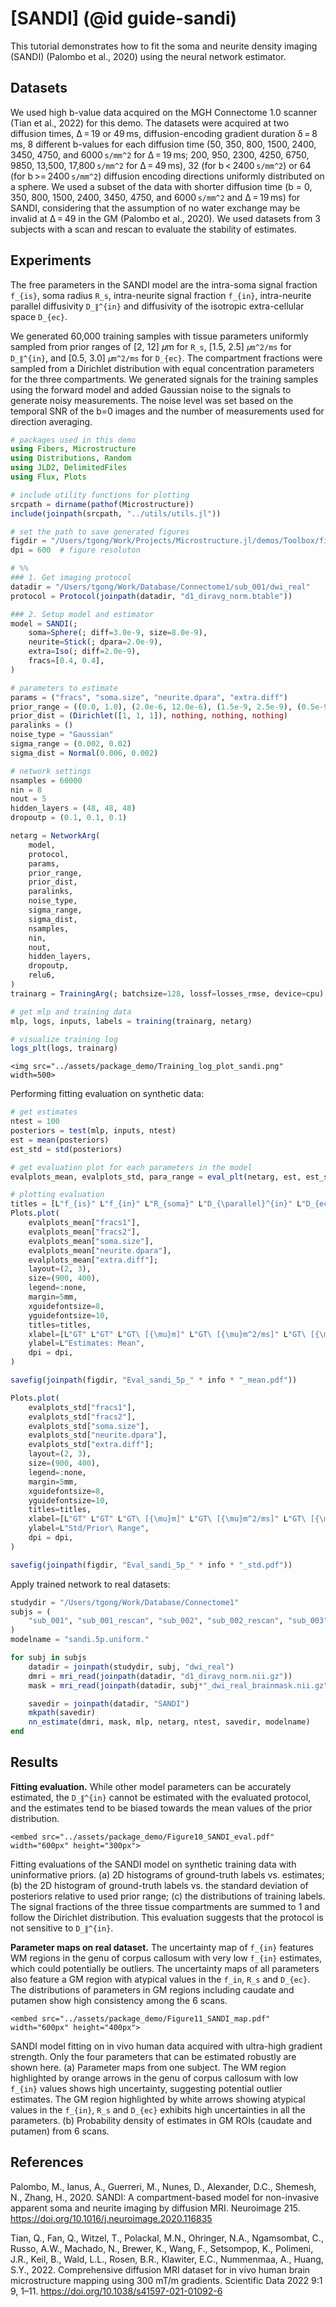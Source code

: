 # [SANDI] (@id guide-sandi)

This tutorial demonstrates how to fit the soma and neurite density imaging (SANDI) (Palombo et al., 2020) using the neural network estimator.

## Datasets 
We used high b-value data acquired on the MGH Connectome 1.0 scanner (Tian et al., 2022) for this demo. The datasets were acquired at two diffusion times, Δ = 19 or 49 ms, diffusion-encoding gradient duration δ = 8 ms, 8 different b-values for each diffusion time (50, 350, 800, 1500, 2400, 3450, 4750, and 6000 ``s/mm^2`` for Δ = 19 ms; 200, 950, 2300, 4250, 6750, 9850, 13,500, 17,800 ``s/mm^2`` for Δ = 49 ms), 32 (for b < 2400 ``s/mm^2``) or 64 (for b >= 2400 ``s/mm^2``) diffusion encoding directions uniformly distributed on a sphere. We used a subset of the data with shorter diffusion time (b = 0, 350, 800, 1500, 2400, 3450, 4750, and 6000 ``s/mm^2`` and Δ = 19 ms) for SANDI, considering that the assumption of no water exchange may be invalid at Δ = 49 in the GM (Palombo et al., 2020). We used datasets from 3 subjects with a scan and rescan to evaluate the stability of estimates. 

## Experiments 
The free parameters in the SANDI model are the intra-soma signal fraction ``f_{is}``, soma radius ``R_s``, intra-neurite signal fraction ``f_{in}``, intra-neurite parallel diffusivity ``D_∥^{in}`` and diffusivity of the isotropic extra-cellular space ``D_{ec}``. 

We generated 60,000 training samples with tissue parameters uniformly sampled from prior ranges of [2, 12] 𝜇m for ``R_s``, [1.5, 2.5] ``𝜇m^2/ms`` for ``D_∥^{in}``, and [0.5, 3.0] ``𝜇m^2/ms`` for ``D_{ec}``. The compartment fractions were sampled from a Dirichlet distribution with equal concentration parameters for the three compartments. We generated signals for the training samples using the forward model and added Gaussian noise to the signals to generate noisy measurements. The noise level was set based on the temporal SNR of the b=0 images and the number of measurements used for direction averaging.

```julia
# packages used in this demo
using Fibers, Microstructure
using Distributions, Random
using JLD2, DelimitedFiles
using Flux, Plots

# include utility functions for plotting
srcpath = dirname(pathof(Microstructure))
include(joinpath(srcpath, "../utils/utils.jl"))

# set the path to save generated figures
figdir = "/Users/tgong/Work/Projects/Microstructure.jl/demos/Toolbox/figures"
dpi = 600  # figure resoluton

# %%
### 1. Get imaging protocol 
datadir = "/Users/tgong/Work/Database/Connectome1/sub_001/dwi_real"
protocol = Protocol(joinpath(datadir, "d1_diravg_norm.btable"))

### 2. Setup model and estimator
model = SANDI(;
    soma=Sphere(; diff=3.0e-9, size=8.0e-9),
    neurite=Stick(; dpara=2.0e-9),
    extra=Iso(; diff=2.0e-9),
    fracs=[0.4, 0.4],
)

# parameters to estimate
params = ("fracs", "soma.size", "neurite.dpara", "extra.diff")
prior_range = ((0.0, 1.0), (2.0e-6, 12.0e-6), (1.5e-9, 2.5e-9), (0.5e-9, 3.0e-9))
prior_dist = (Dirichlet([1, 1, 1]), nothing, nothing, nothing)
paralinks = ()
noise_type = "Gaussian"
sigma_range = (0.002, 0.02)
sigma_dist = Normal(0.006, 0.002)

# network settings
nsamples = 60000
nin = 8
nout = 5
hidden_layers = (48, 48, 48)
dropoutp = (0.1, 0.1, 0.1)

netarg = NetworkArg(
    model,
    protocol,
    params,
    prior_range,
    prior_dist,
    paralinks,
    noise_type,
    sigma_range,
    sigma_dist,
    nsamples,
    nin,
    nout,
    hidden_layers,
    dropoutp,
    relu6,
)
trainarg = TrainingArg(; batchsize=128, lossf=losses_rmse, device=cpu)

# get mlp and training data
mlp, logs, inputs, labels = training(trainarg, netarg)

# visualize training log
logs_plt(logs, trainarg)
```
```@raw html
<img src="../assets/package_demo/Training_log_plot_sandi.png" width=500> 
```

Performing fitting evaluation on synthetic data:
```julia
# get estimates
ntest = 100
posteriors = test(mlp, inputs, ntest)
est = mean(posteriors)
est_std = std(posteriors)

# get evaluation plot for each parameters in the model 
evalplots_mean, evalplots_std, para_range = eval_plt(netarg, est, est_std, labels)

# plotting evaluation 
titles = [L"f_{is}" L"f_{in}" L"R_{soma}" L"D_{\parallel}^{in}" L"D_{ec}"]
Plots.plot(
    evalplots_mean["fracs1"],
    evalplots_mean["fracs2"],
    evalplots_mean["soma.size"],
    evalplots_mean["neurite.dpara"],
    evalplots_mean["extra.diff"];
    layout=(2, 3),
    size=(900, 400),
    legend=:none,
    margin=5mm,
    xguidefontsize=8,
    yguidefontsize=10,
    titles=titles,
    xlabel=[L"GT" L"GT" L"GT\ [{\mu}m]" L"GT\ [{\mu}m^2/ms]" L"GT\ [{\mu}m^2/ms]"],
    ylabel=L"Estimates: Mean",
    dpi = dpi,
)

savefig(joinpath(figdir, "Eval_sandi_5p_" * info * "_mean.pdf"))

Plots.plot(
    evalplots_std["fracs1"],
    evalplots_std["fracs2"],
    evalplots_std["soma.size"],
    evalplots_std["neurite.dpara"],
    evalplots_std["extra.diff"];
    layout=(2, 3),
    size=(900, 400),
    legend=:none,
    margin=5mm,
    xguidefontsize=8,
    yguidefontsize=10,
    titles=titles,
    xlabel=[L"GT" L"GT" L"GT\ [{\mu}m]" L"GT\ [{\mu}m^2/ms]" L"GT\ [{\mu}m^2/ms]"],
    ylabel=L"Std/Prior\ Range",
    dpi = dpi,
)

savefig(joinpath(figdir, "Eval_sandi_5p_" * info * "_std.pdf"))
```

Apply trained network to real datasets:
```julia
studydir = "/Users/tgong/Work/Database/Connectome1"
subjs = (
    "sub_001", "sub_001_rescan", "sub_002", "sub_002_rescan", "sub_003", "sub_003_rescan"
)
modelname = "sandi.5p.uniform."

for subj in subjs
    datadir = joinpath(studydir, subj, "dwi_real")
    dmri = mri_read(joinpath(datadir, "d1_diravg_norm.nii.gz"))
    mask = mri_read(joinpath(datadir, subj*"_dwi_real_brainmask.nii.gz"))

    savedir = joinpath(datadir, "SANDI")
    mkpath(savedir)
    nn_estimate(dmri, mask, mlp, netarg, ntest, savedir, modelname)
end
```

## Results

**Fitting evaluation.** While other model parameters can be accurately estimated, the ``D_∥^{in}`` cannot be estimated with the evaluated protocol, and the estimates tend to be biased towards the mean values of the prior distribution.  

```@raw html
<embed src="../assets/package_demo/Figure10_SANDI_eval.pdf" width="600px" height="300px">
```

Fitting evaluations of the SANDI model on synthetic training data with uninformative priors. (a) 2D histograms of ground-truth labels vs. estimates; (b) the 2D histogram of ground-truth labels vs. the standard deviation of posteriors relative to used prior range; (c) the distributions of training labels. The signal fractions of the three tissue compartments are summed to 1 and follow the Dirichlet distribution. This evaluation suggests that the protocol is not sensitive to ``D_∥^{in}``.

**Parameter maps on real dataset.** The uncertainty map of ``f_{in}`` features WM regions in the genu of corpus callosum with very low ``f_{in}`` estimates, which could potentially be outliers. The uncertainty maps of all parameters also feature a GM region with atypical values in the ``f_in``, ``R_s`` and ``D_{ec}``. The distributions of parameters in GM regions including caudate and putamen show high consistency among the 6 scans. 

```@raw html
<embed src="../assets/package_demo/Figure11_SANDI_map.pdf" width="600px" height="400px">
```

SANDI model fitting on in vivo human data acquired with ultra-high gradient strength. Only the four parameters that can be estimated robustly are shown here. (a) Parameter maps from one subject. The WM region highlighted by orange arrows in the genu of corpus callosum with low ``f_{in}`` values shows high uncertainty, suggesting potential outlier estimates. The GM region highlighted by white arrows showing atypical values in the ``f_{in}``,  ``R_s`` and ``D_{ec}`` exhibits high uncertainties in all the parameters. (b) Probability density of estimates in GM ROIs (caudate and putamen) from 6 scans.

## References
Palombo, M., Ianus, A., Guerreri, M., Nunes, D., Alexander, D.C., Shemesh, N., Zhang, H., 2020. SANDI: A compartment-based model for non-invasive apparent soma and neurite imaging by diffusion MRI. Neuroimage 215. https://doi.org/10.1016/j.neuroimage.2020.116835

Tian, Q., Fan, Q., Witzel, T., Polackal, M.N., Ohringer, N.A., Ngamsombat, C., Russo, A.W., Machado, N., Brewer, K., Wang, F., Setsompop, K., Polimeni, J.R., Keil, B., Wald, L.L., Rosen, B.R., Klawiter, E.C., Nummenmaa, A., Huang, S.Y., 2022. Comprehensive diffusion MRI dataset for in vivo human brain microstructure mapping using 300 mT/m gradients. Scientific Data 2022 9:1 9, 1–11. https://doi.org/10.1038/s41597-021-01092-6